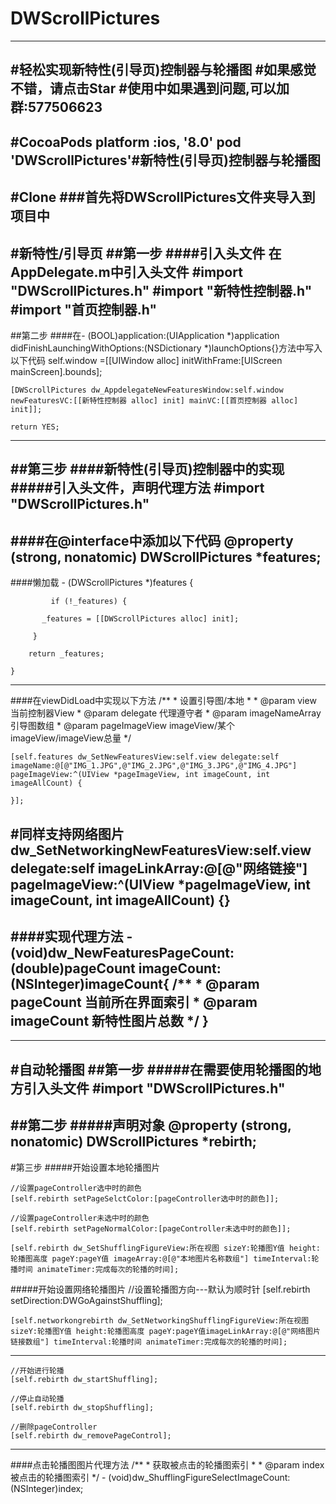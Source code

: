 # DWScrollPictures
---
#轻松实现新特性(引导页)控制器与轮播图
#如果感觉不错，请点击Star
#使用中如果遇到问题,可以加群:577506623
---
#CocoaPods
	platform :ios, '8.0'
	pod 'DWScrollPictures'#新特性(引导页)控制器与轮播图
---
#Clone
###首先将DWScrollPictures文件夹导入到项目中
---
#新特性/引导页
##第一步
####引入头文件
    在AppDelegate.m中引入头文件
    #import "DWScrollPictures.h"
	#import "新特性控制器.h"
	#import "首页控制器.h"
---
##第二步
####在- (BOOL)application:(UIApplication *)application didFinishLaunchingWithOptions:(NSDictionary *)launchOptions{}方法中写入以下代码
	 self.window =[[UIWindow alloc] initWithFrame:[UIScreen mainScreen].bounds];
    
    [DWScrollPictures dw_AppdelegateNewFeaturesWindow:self.window newFeaturesVC:[[新特性控制器 alloc] init] mainVC:[[首页控制器 alloc] init]];
	
	return YES;
---
##第三步
####新特性(引导页)控制器中的实现
#####引入头文件，声明代理方法
	#import "DWScrollPictures.h"
	<DWScrollerPageCountDelegate>
---
####在@interface中添加以下代码
	@property (strong, nonatomic) DWScrollPictures *features;
---
####懒加载
	- (DWScrollPictures *)features {
    
   			 if (!_features) {
        
     	   _features = [[DWScrollPictures alloc] init];
     	   
   		 }	
   		 
    	return _features;
    
	}
---
####在viewDidLoad中实现以下方法
		/**
		 *  设置引导图/本地
		 *
		 *  @param view   		  	当前控制器View
 		 *  @param delegate      	代理遵守者
 		 *  @param imageNameArray   引导图数组
		 *  @param pageImageView                 				imageView/某个imageView/imageView总量
		 */

	[self.features dw_SetNewFeaturesView:self.view delegate:self imageName:@[@"IMG_1.JPG",@"IMG_2.JPG",@"IMG_3.JPG",@"IMG_4.JPG"] pageImageView:^(UIView *pageImageView, int imageCount, int imageAllCount) {        
        
    }];
#同样支持网络图片
	dw_SetNetworkingNewFeaturesView:self.view delegate:self imageLinkArray:@[@"网络链接"] pageImageView:^(UIView *pageImageView, int imageCount, int imageAllCount) {}
---
####实现代理方法
	- (void)dw_NewFeaturesPageCount:(double)pageCount imageCount:(NSInteger)imageCount{
	/**
 	 *  @param pageCount  当前所在界面索引
 	 *  @param imageCount 新特性图片总数
 	 */
	}
---
---
#自动轮播图
##第一步
#####在需要使用轮播图的地方引入头文件
	#import "DWScrollPictures.h"
---
##第二步
#####声明对象
	@property (strong, nonatomic) DWScrollPictures *rebirth;
---
#第三步
#####开始设置本地轮播图片
	
	//设置pageController选中时的颜色
	[self.rebirth setPageSelctColor:[pageController选中时的颜色]];
	
	//设置pageController未选中时的颜色
	[self.rebirth setPageNormalColor:[pageController未选中时的颜色]];
	
	[self.rebirth dw_SetShufflingFigureView:所在视图 sizeY:轮播图Y值 height:轮播图高度 pageY:pageY值 imageArray:@[@"本地图片名称数组"] timeInterval:轮播时间 animateTimer:完成每次的轮播的时间];
#####开始设置网络轮播图片
	//设置轮播图方向---默认为顺时针
	[self.rebirth setDirection:DWGoAgainstShuffling];
	
	[self.networkongrebirth dw_SetNetworkingShufflingFigureView:所在视图  sizeY:轮播图Y值 height:轮播图高度 pageY:pageY值imageLinkArray:@[@"网络图片链接数组"] timeInterval:轮播时间 animateTimer:完成每次的轮播的时间];
---	
	//开始进行轮播
	[self.rebirth dw_startShuffling];
	
	//停止自动轮播
	[self.rebirth dw_stopShuffling];
	
	//删除pageController
	[self.rebirth dw_removePageControl];
---
####点击轮播图图片代理方法
	/**
	 *  获取被点击的轮播图索引
	 *
	 *  @param index 被点击的轮播图索引
	 */
	- (void)dw_ShufflingFigureSelectImageCount:(NSInteger)index;
